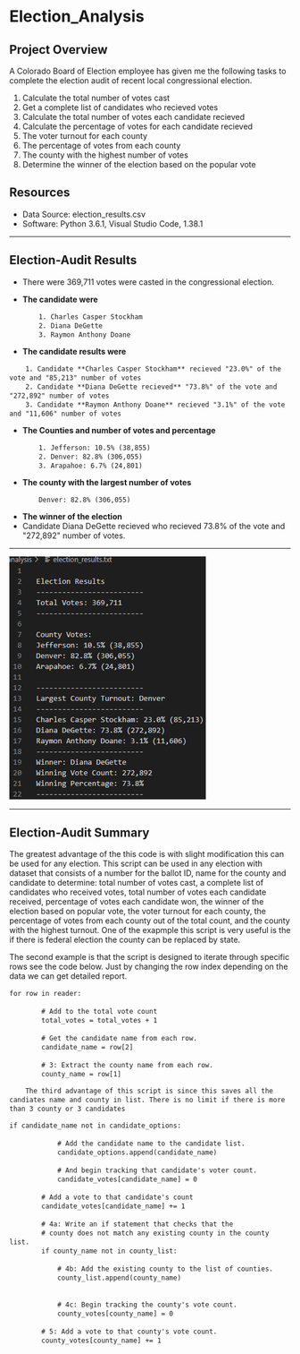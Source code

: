 # Election_Analysis

## Project Overview

A Colorado Board of Election employee has given me the following tasks to complete the election audit of recent local congressional election.

  1. Calculate the total number of votes cast
  2. Get a complete list of candidates who recieved votes
  3. Calculate the total number of votes each candidate recieved 
  3. Calculate the percentage of votes for each candidate recieved
  4. The voter turnout for each county 
  5. The percentage of votes from each county 
  6. The county with the highest number of votes
  7. Determine the winner of the election based on the popular vote

## Resources
- Data Source: election_results.csv
- Software: Python 3.6.1, Visual Studio Code, 1.38.1

---------------------------------------------------------------------------------------------------------------------------------------------------------------------------

## Election-Audit Results

- There were 369,711 votes were casted in the congressional election.

- **The candidate were** 
  ```
      1. Charles Casper Stockham
      2. Diana DeGette
      3. Raymon Anthony Doane
   ``` 
- **The candidate results were**
```
    1. Candidate **Charles Casper Stockham** recieved "23.0%" of the vote and "85,213" number of votes
    2. Candidate **Diana DeGette recieved** "73.8%" of the vote and "272,892" number of votes
    3. Candidate **Raymon Anthony Doane** recieved "3.1%" of the vote and "11,606" number of votes
```
- **The Counties and number of votes and percentage**
  ```
      1. Jefferson: 10.5% (38,855) 
      2. Denver: 82.8% (306,055) 
      3. Arapahoe: 6.7% (24,801) 
  ``` 
- **The county with the largest number of votes**    
  ```
      Denver: 82.8% (306,055)  
  ```   
- **The winner of the election**
- Candidate Diana DeGette recieved who recieved 73.8% of the vote and "272,892" number of votes.

---------------------------------------------------------------------------------------------------------------------------------------------------------------------------
![Electionresult](https://github.com/11nithin/Election_Analysis/blob/main/Resources/Election_result.PNG)

---------------------------------------------------------------------------------------------------------------------------------------------------------------------------
## Election-Audit Summary

 The greatest advantage of the this code is with slight modification this can be used for any election. This script can be used in any election with dataset that consists of a number for the ballot ID, name for the county and candidate  to determine: total number of votes cast, a complete list of candidates who received votes, total number of votes each candidate received, percentage of votes each candidate won, the winner of the election based on popular vote, the voter turnout for each county, the percentage of votes from each county out of the total count, and the county with the highest turnout.
  One of the exapmple this script is very useful is the if there is federal election the county can be replaced by state.
   
  The second example is that the script is designed to iterate through specific rows see the code below. Just by changing the row index depending on the data we can get detailed report. 
```
for row in reader:

        # Add to the total vote count
        total_votes = total_votes + 1

        # Get the candidate name from each row.
        candidate_name = row[2]

        # 3: Extract the county name from each row.
        county_name = row[1]
```


		The third advantage of this script is since this saves all the candiates name and county in list. There is no limit if there is more than 3 county or 3 candidates
```
if candidate_name not in candidate_options:

            # Add the candidate name to the candidate list.
            candidate_options.append(candidate_name)

            # And begin tracking that candidate's voter count.
            candidate_votes[candidate_name] = 0

        # Add a vote to that candidate's count
        candidate_votes[candidate_name] += 1

        # 4a: Write an if statement that checks that the
        # county does not match any existing county in the county list.
        if county_name not in county_list:

            # 4b: Add the existing county to the list of counties.
            county_list.append(county_name)


            # 4c: Begin tracking the county's vote count.
            county_votes[county_name] = 0

        # 5: Add a vote to that county's vote count.
        county_votes[county_name] += 1

```